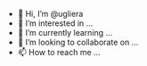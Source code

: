 - 👋 Hi, I’m @ugliera
- 👀 I’m interested in ...
- 🌱 I’m currently learning ...
- 💞️ I’m looking to collaborate on ...
- 📫 How to reach me ...

<!---
ugliera/ugliera is a ✨ special ✨ repository because its `README.md` (this file) appears on your GitHub profile.
You can click the Preview link to take a look at your changes.
--->

